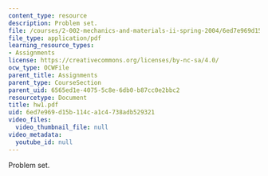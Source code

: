 ```yaml
---
content_type: resource
description: Problem set.
file: /courses/2-002-mechanics-and-materials-ii-spring-2004/6ed7e969d15b114ca1c4738adb529321_hw1.pdf
file_type: application/pdf
learning_resource_types:
- Assignments
license: https://creativecommons.org/licenses/by-nc-sa/4.0/
ocw_type: OCWFile
parent_title: Assignments
parent_type: CourseSection
parent_uid: 6565ed1e-4075-5c8e-6db0-b87cc0e2bbc2
resourcetype: Document
title: hw1.pdf
uid: 6ed7e969-d15b-114c-a1c4-738adb529321
video_files:
  video_thumbnail_file: null
video_metadata:
  youtube_id: null
---
```

Problem set.